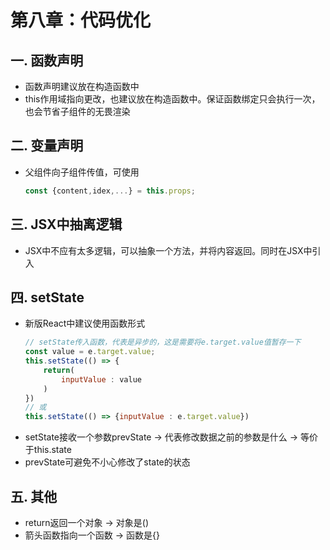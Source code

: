 # 第八章：代码优化

## 一. 函数声明

* 函数声明建议放在构造函数中
* this作用域指向更改，也建议放在构造函数中。保证函数绑定只会执行一次，也会节省子组件的无畏渲染

## 二. 变量声明

* 父组件向子组件传值，可使用
    ```javascript
    const {content,idex,...} = this.props;
    ```

## 三. JSX中抽离逻辑
* JSX中不应有太多逻辑，可以抽象一个方法，并将内容返回。同时在JSX中引入

## 四. setState
* 新版React中建议使用函数形式
    ```javascript
    // setState传入函数，代表是异步的，这是需要将e.target.value值暂存一下
    const value = e.target.value;
    this.setState(() => {
        return(
            inputValue : value
        )
    })
    // 或
    this.setState(() => {inputValue : e.target.value})
    ```
* setState接收一个参数prevState -> 代表修改数据之前的参数是什么 -> 等价于this.state
* prevState可避免不小心修改了state的状态

## 五. 其他
* return返回一个对象 -> 对象是()
* 箭头函数指向一个函数 -> 函数是{}






<ad/>
<comment/>